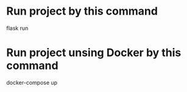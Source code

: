 # Run project by this command


flask run

# Run project unsing Docker by this command

docker-compose up